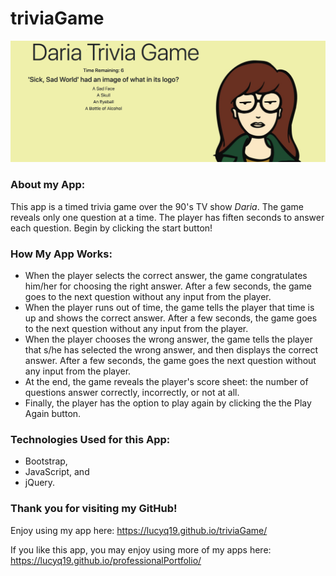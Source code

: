 # triviaGame

![Image of triviaGame](./assets/images/triviaGame.png)

### About my App:

This app is a timed trivia game over the 90's TV show <em>Daria</em>.  The game reveals only one question at a time.  The player has fiften seconds to answer each question.  Begin by clicking the start button!

### How My App Works:

* When the player selects the correct answer, the game congratulates him/her for choosing the right answer.  After a few seconds, the game goes to the next question without any input from the player.
* When the player runs out of time, the game tells the player that time is up and shows the correct answer.  After a few seconds, the game goes to the next question without any input from the player.
* When the player chooses the wrong answer, the game tells the player that s/he has selected the wrong answer, and then displays the correct answer.  After a few seconds, the game goes the next question without any input from the player.
* At the end, the game reveals the player's score sheet: the number of questions answer correctly, incorrectly, or not at all.
* Finally, the player has the option to play again by clicking the the Play
Again button.

### Technologies Used for this App:

* Bootstrap,
* JavaScript, and
* jQuery.

### Thank you for visiting my GitHub!

Enjoy using my app here: https://lucyq19.github.io/triviaGame/

If you like this app, you may enjoy using more of my apps here: https://lucyq19.github.io/professionalPortfolio/
